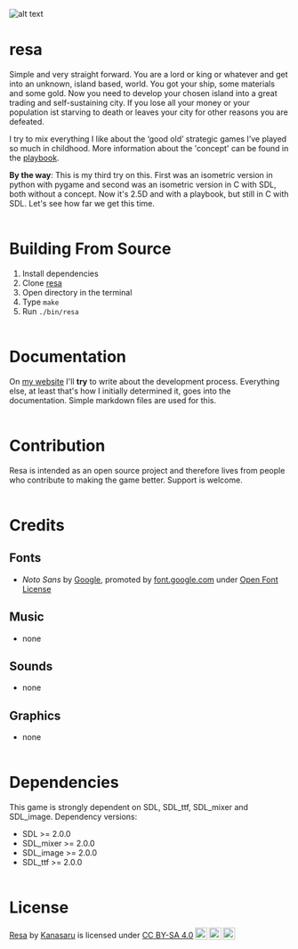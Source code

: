 ![alt text](https://github.com/kanasaru/resa/blob/main/docs/header.png?raw=true)

# resa
Simple and very straight forward. You are a lord or king or whatever and get into an unknown, island based, world. You got your ship, some materials and some gold. Now you need to develop your chosen island into a great trading and self-sustaining city. If you lose all your money or your population ist starving to death or leaves your city for other reasons you are defeated.

I try to mix everything I like about the ‘good old’ strategic games I’ve played so much in childhood. More information about the 'concept' can be found in the [playbook](doc/playbook.md).

__By the way__: This is my third try on this. First was an isometric version in python with pygame and second was an isometric version in C with SDL, both without a concept. Now it's 2.5D and with a playbook, but still in C with SDL. Let's see how far we get this time.
<br><br>

# Building From Source
1. Install dependencies
2. Clone [resa](https://github.com/kanasaru/resa)
2. Open directory in the terminal
3. Type ```make```
4. Run ```./bin/resa```
<br><br>

# Documentation
On [my website](https://bitbyteopen.org) I'll **try** to write about the development process. Everything else, at least that's how I initially determined it, goes into the documentation. Simple markdown files are used for this.
<br><br>

# Contribution
Resa is intended as an open source project and therefore lives from people who contribute to making the game better. Support is welcome.
<br><br>

# Credits
## Fonts
- _Noto Sans_ by [Google](https://fonts.google.com/), promoted by [font.google.com](https://fonts.google.com/noto/specimen/Noto+Sans/) under [Open Font License](https://scripts.sil.org/cms/scripts/page.php?site_id=nrsi&id=OFL)
## Music
- none
## Sounds
- none
## Graphics
- none
<br><br>

# Dependencies
This game is strongly dependent on SDL, SDL_ttf, SDL_mixer and SDL_image. Dependency versions:
* SDL >= 2.0.0
* SDL_mixer >= 2.0.0
* SDL_image >= 2.0.0
* SDL_ttf >= 2.0.0
<br><br>

# License
<p xmlns:cc="http://creativecommons.org/ns#" xmlns:dct="http://purl.org/dc/terms/"><a property="dct:title" rel="cc:attributionURL" href="https://github.com/kanasaru/resa">Resa</a> by <a rel="cc:attributionURL dct:creator" property="cc:attributionName" href="https://github.com/Kanasaru">Kanasaru</a> is licensed under <a href="http://creativecommons.org/licenses/by-sa/4.0/?ref=chooser-v1" target="_blank" rel="license noopener noreferrer" style="display:inline-block;">CC BY-SA 4.0<img style="height:22px!important;margin-left:3px;vertical-align:text-bottom;" src="https://mirrors.creativecommons.org/presskit/icons/cc.svg?ref=chooser-v1"><img style="height:22px!important;margin-left:3px;vertical-align:text-bottom;" src="https://mirrors.creativecommons.org/presskit/icons/by.svg?ref=chooser-v1"><img style="height:22px!important;margin-left:3px;vertical-align:text-bottom;" src="https://mirrors.creativecommons.org/presskit/icons/sa.svg?ref=chooser-v1"></a></p>
